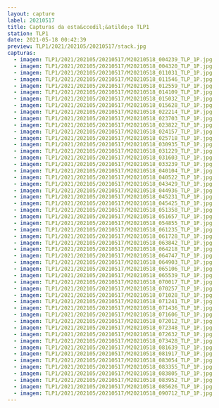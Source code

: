 ```yaml
---
layout: capture
label: 20210517
title: Capturas da esta&ccedil;&atilde;o TLP1
station: TLP1
date: 2021-05-18 00:42:39
preview: TLP1/2021/202105/20210517/stack.jpg
capturas:
  - imagem: TLP1/2021/202105/20210517/M20210518_004239_TLP_1P.jpg
  - imagem: TLP1/2021/202105/20210517/M20210518_004320_TLP_1P.jpg
  - imagem: TLP1/2021/202105/20210517/M20210518_011031_TLP_1P.jpg
  - imagem: TLP1/2021/202105/20210517/M20210518_011546_TLP_1P.jpg
  - imagem: TLP1/2021/202105/20210517/M20210518_012559_TLP_1P.jpg
  - imagem: TLP1/2021/202105/20210517/M20210518_014109_TLP_1P.jpg
  - imagem: TLP1/2021/202105/20210517/M20210518_015032_TLP_1P.jpg
  - imagem: TLP1/2021/202105/20210517/M20210518_015628_TLP_1P.jpg
  - imagem: TLP1/2021/202105/20210517/M20210518_022214_TLP_1P.jpg
  - imagem: TLP1/2021/202105/20210517/M20210518_023703_TLP_1P.jpg
  - imagem: TLP1/2021/202105/20210517/M20210518_023822_TLP_1P.jpg
  - imagem: TLP1/2021/202105/20210517/M20210518_024157_TLP_1P.jpg
  - imagem: TLP1/2021/202105/20210517/M20210518_025718_TLP_1P.jpg
  - imagem: TLP1/2021/202105/20210517/M20210518_030935_TLP_1P.jpg
  - imagem: TLP1/2021/202105/20210517/M20210518_031229_TLP_1P.jpg
  - imagem: TLP1/2021/202105/20210517/M20210518_031603_TLP_1P.jpg
  - imagem: TLP1/2021/202105/20210517/M20210518_033239_TLP_1P.jpg
  - imagem: TLP1/2021/202105/20210517/M20210518_040104_TLP_1P.jpg
  - imagem: TLP1/2021/202105/20210517/M20210518_040522_TLP_1P.jpg
  - imagem: TLP1/2021/202105/20210517/M20210518_043429_TLP_1P.jpg
  - imagem: TLP1/2021/202105/20210517/M20210518_044936_TLP_1P.jpg
  - imagem: TLP1/2021/202105/20210517/M20210518_045231_TLP_1P.jpg
  - imagem: TLP1/2021/202105/20210517/M20210518_045425_TLP_1P.jpg
  - imagem: TLP1/2021/202105/20210517/M20210518_051358_TLP_1P.jpg
  - imagem: TLP1/2021/202105/20210517/M20210518_051657_TLP_1P.jpg
  - imagem: TLP1/2021/202105/20210517/M20210518_054855_TLP_1P.jpg
  - imagem: TLP1/2021/202105/20210517/M20210518_061235_TLP_1P.jpg
  - imagem: TLP1/2021/202105/20210517/M20210518_061728_TLP_1P.jpg
  - imagem: TLP1/2021/202105/20210517/M20210518_063842_TLP_1P.jpg
  - imagem: TLP1/2021/202105/20210517/M20210518_064218_TLP_1P.jpg
  - imagem: TLP1/2021/202105/20210517/M20210518_064747_TLP_1P.jpg
  - imagem: TLP1/2021/202105/20210517/M20210518_064903_TLP_1P.jpg
  - imagem: TLP1/2021/202105/20210517/M20210518_065106_TLP_1P.jpg
  - imagem: TLP1/2021/202105/20210517/M20210518_065539_TLP_1P.jpg
  - imagem: TLP1/2021/202105/20210517/M20210518_070017_TLP_1P.jpg
  - imagem: TLP1/2021/202105/20210517/M20210518_070257_TLP_1P.jpg
  - imagem: TLP1/2021/202105/20210517/M20210518_071028_TLP_1P.jpg
  - imagem: TLP1/2021/202105/20210517/M20210518_071241_TLP_1P.jpg
  - imagem: TLP1/2021/202105/20210517/M20210518_071436_TLP_1P.jpg
  - imagem: TLP1/2021/202105/20210517/M20210518_071606_TLP_1P.jpg
  - imagem: TLP1/2021/202105/20210517/M20210518_072012_TLP_1P.jpg
  - imagem: TLP1/2021/202105/20210517/M20210518_072348_TLP_1P.jpg
  - imagem: TLP1/2021/202105/20210517/M20210518_072632_TLP_1P.jpg
  - imagem: TLP1/2021/202105/20210517/M20210518_073428_TLP_1P.jpg
  - imagem: TLP1/2021/202105/20210517/M20210518_081639_TLP_1P.jpg
  - imagem: TLP1/2021/202105/20210517/M20210518_081917_TLP_1P.jpg
  - imagem: TLP1/2021/202105/20210517/M20210518_083054_TLP_1P.jpg
  - imagem: TLP1/2021/202105/20210517/M20210518_083355_TLP_1P.jpg
  - imagem: TLP1/2021/202105/20210517/M20210518_083805_TLP_1P.jpg
  - imagem: TLP1/2021/202105/20210517/M20210518_083952_TLP_1P.jpg
  - imagem: TLP1/2021/202105/20210517/M20210518_085626_TLP_1P.jpg
  - imagem: TLP1/2021/202105/20210517/M20210518_090712_TLP_1P.jpg
---
```

